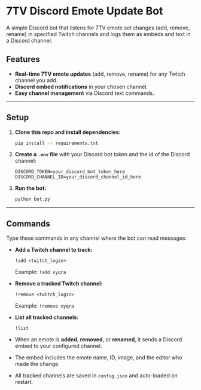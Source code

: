 # 7TV Discord Emote Update Bot

A simple Discord bot that listens for 7TV emote set changes (add, remove, rename) in specified Twitch channels and logs them as embeds and text in a Discord channel.

## Features

- **Real-time 7TV emote updates** (add, remove, rename) for any Twitch channel you add.
- **Discord embed notifications** in your chosen channel.
- **Easy channel management** via Discord text commands.

---

## Setup

1. **Clone this repo and install dependencies:**

    ```sh
    pip install -r requirements.txt
    ```

2. **Create a `.env` file** with your Discord bot token and the id of the Discord channel:

    ```
    DISCORD_TOKEN=your_discord_bot_token_here
    DISCORD_CHANNEL_ID=your_discord_channel_id_here
    ```

3. **Run the bot:**

    ```sh
    python bot.py
    ```

---

## Commands

Type these commands in any channel where the bot can read messages:

- **Add a Twitch channel to track:**
    ```
    !add <twitch_login>
    ```
    Example: `!add xyqra`

- **Remove a tracked Twitch channel:**
    ```
    !remove <twitch_login>
    ```
    Example: `!remove xyqra`

- **List all tracked channels:**
    ```
    !list
    ```
- When an emote is **added**, **removed**, or **renamed**, it sends a Discord embed to your configured channel.
- The embed includes the emote name, ID, image, and the editor who made the change.
- All tracked channels are saved in `config.json` and auto-loaded on restart.
